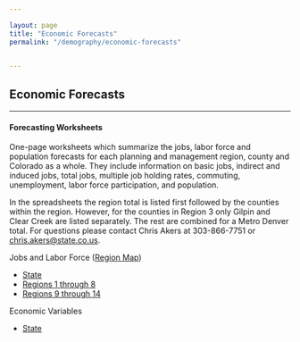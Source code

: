 ```yaml
---

layout: page
title: "Economic Forecasts"
permalink: "/demography/economic-forecasts"

    
---
```


## Economic Forecasts

---

#### Forecasting Worksheets

One-page worksheets which summarize the jobs, labor force and population forecasts for each planning and management region, county and Colorado as a whole. They include information on basic jobs, indirect and induced jobs, total jobs, multiple job holding rates, commuting, unemployment, labor force participation, and population.

In the spreadsheets the region total is listed first followed by the counties within the region. However, for the counties in Region 3 only Gilpin and Clear Creek are listed separately. The rest are combined for a Metro Denver total. For questions please contact Chris Akers at 303-866-7751 or [chris.akers@state.co.us](mailto:chris.akers@state.co.us). 

Jobs and Labor Force ([Region Map](https://drive.google.com/open?id=0B2oqdPZKJqK7d3JwNDBqQkJ0V0U))

- [State](https://drive.google.com/open?id=0B-vz6H4k4SESWnJrREZ2ank3QWc&authuser=0)
- [Regions 1 through 8](https://drive.google.com/open?id=0B-vz6H4k4SESR3k2TW1ZN0J5bTQ&authuser=0)
- [Regions 9 through 14](https://drive.google.com/open?id=0B-vz6H4k4SESMDhxN0ItSXB3NXM&authuser=0)

Economic Variables

- [State](https://drive.google.com/open?id=0B2oqdPZKJqK7WUFtY1AwSFdaOWM)